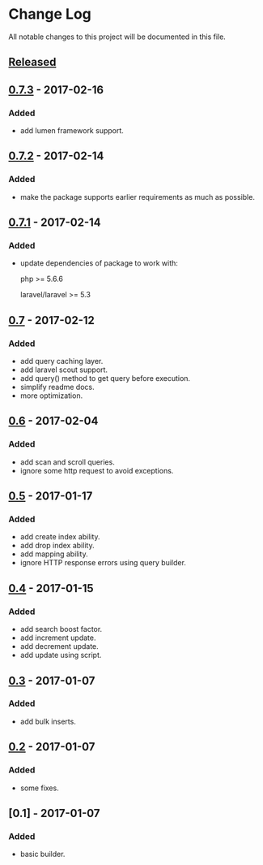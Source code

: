 # Change Log
All notable changes to this project will be documented in this file.

## [Released]

## [0.7.3] - 2017-02-16
### Added
- add lumen framework support.

## [0.7.2] - 2017-02-14
### Added
- make the package supports earlier requirements as much as possible.

## [0.7.1] - 2017-02-14
### Added
- update dependencies of package to work with:
  
  php >= 5.6.6
  
  laravel/laravel >= 5.3
  
## [0.7] - 2017-02-12
### Added
- add query caching layer.
- add laravel scout support.
- add query() method to get query before execution.
- simplify readme docs.
- more optimization.

## [0.6] - 2017-02-04
### Added
- add scan and scroll queries.
- ignore some http request to avoid exceptions.

## [0.5] - 2017-01-17
### Added
- add create index ability.
- add drop index ability.
- add mapping ability.
- ignore HTTP response errors using query builder.

## [0.4] - 2017-01-15
### Added
- add search boost factor.
- add increment update.
- add decrement update.
- add update using script.

## [0.3] - 2017-01-07
### Added
- add bulk inserts.

## [0.2] - 2017-01-07
### Added
- some fixes.

## [0.1] - 2017-01-07
### Added
- basic builder.


[Released]: https://github.com/basemkhirat/elasticsearch/compare/0.7.3...HEAD
[0.7.3]: https://github.com/basemkhirat/elasticsearch/compare/0.7.2...0.7.3
[0.7.2]: https://github.com/basemkhirat/elasticsearch/compare/0.7.1...0.7.2
[0.7.1]: https://github.com/basemkhirat/elasticsearch/compare/0.7...0.7.1
[0.7]: https://github.com/basemkhirat/elasticsearch/compare/0.6...0.7
[0.6]: https://github.com/basemkhirat/elasticsearch/compare/0.5...0.6
[0.5]: https://github.com/basemkhirat/elasticsearch/compare/0.4...0.5
[0.4]: https://github.com/basemkhirat/elasticsearch/compare/0.3...0.4
[0.3]: https://github.com/basemkhirat/elasticsearch/compare/0.2...0.3
[0.2]: https://github.com/basemkhirat/elasticsearch/compare/0.1...0.2
